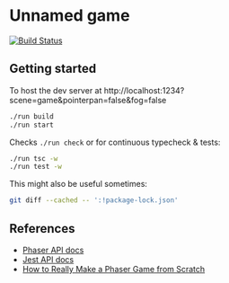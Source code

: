 # Unnamed game

[![Build Status](https://travis-ci.org/DouglasOrr/UnnamedGame.svg?branch=master)](https://travis-ci.org/DouglasOrr/UnnamedGame)

## Getting started

To host the dev server at http://localhost:1234?scene=game&pointerpan=false&fog=false

```bash
./run build
./run start
```

Checks `./run check` or for continuous typecheck & tests:

```bash
./run tsc -w
./run test -w
```

This might also be useful sometimes:

```bash
git diff --cached -- ':!package-lock.json'
```

## References

 - [Phaser API docs](https://photonstorm.github.io/phaser3-docs/)
 - [Jest API docs](https://jestjs.io/docs/en/api)
 - [How to Really Make a Phaser Game from Scratch](https://www.youtube.com/watch?v=yo40OaolRs8)
